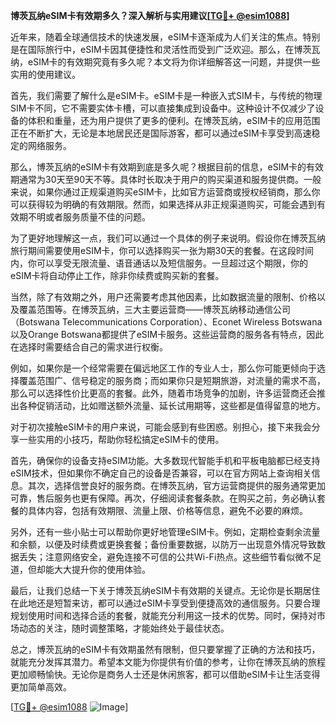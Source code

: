 **博茨瓦纳eSIM卡有效期多久？深入解析与实用建议[[TG💪+ @esim1088](https://t.me/s/esim1088)]**

近年来，随着全球通信技术的快速发展，eSIM卡逐渐成为人们关注的焦点。特别是在国际旅行中，eSIM卡因其便捷性和灵活性而受到广泛欢迎。那么，在博茨瓦纳，eSIM卡的有效期究竟有多久呢？本文将为你详细解答这一问题，并提供一些实用的使用建议。

首先，我们需要了解什么是eSIM卡。eSIM卡是一种嵌入式SIM卡，与传统的物理SIM卡不同，它不需要实体卡槽，可以直接集成到设备中。这种设计不仅减少了设备的体积和重量，还为用户提供了更多的便利。在博茨瓦纳，eSIM卡的应用范围正在不断扩大，无论是本地居民还是国际游客，都可以通过eSIM卡享受到高速稳定的网络服务。

那么，博茨瓦纳的eSIM卡有效期到底是多久呢？根据目前的信息，eSIM卡的有效期通常为30天至90天不等。具体时长取决于用户的购买渠道和服务提供商。一般来说，如果你通过正规渠道购买eSIM卡，比如官方运营商或授权经销商，那么你可以获得较为明确的有效期限。然而，如果选择从非正规渠道购买，可能会遇到有效期不明或者服务质量不佳的问题。

为了更好地理解这一点，我们可以通过一个具体的例子来说明。假设你在博茨瓦纳旅行期间需要使用eSIM卡，你可以选择购买一张为期30天的套餐。在这段时间内，你可以享受无限流量、语音通话以及短信服务。一旦超过这个期限，你的eSIM卡将自动停止工作，除非你续费或购买新的套餐。

当然，除了有效期之外，用户还需要考虑其他因素，比如数据流量的限制、价格以及覆盖范围等。在博茨瓦纳，三大主要运营商——博茨瓦纳移动通信公司（Botswana Telecommunications Corporation）、Econet Wireless Botswana以及Orange Botswana都提供了eSIM卡服务。这些运营商的服务各有特点，因此在选择时需要结合自己的需求进行权衡。

例如，如果你是一个经常需要在偏远地区工作的专业人士，那么你可能更倾向于选择覆盖范围广、信号稳定的服务商；而如果你只是短期旅游，对流量的需求不高，那么可以选择性价比更高的套餐。此外，随着市场竞争的加剧，许多运营商还会推出各种促销活动，比如赠送额外流量、延长试用期等，这些都是值得留意的地方。

对于初次接触eSIM卡的用户来说，可能会感到有些困惑。别担心，接下来我会分享一些实用的小技巧，帮助你轻松搞定eSIM卡的使用。

首先，确保你的设备支持eSIM功能。大多数现代智能手机和平板电脑都已经支持eSIM技术，但如果你不确定自己的设备是否兼容，可以在官方网站上查询相关信息。其次，选择信誉良好的服务商。在博茨瓦纳，官方运营商提供的服务通常更加可靠，售后服务也更有保障。再次，仔细阅读套餐条款。在购买之前，务必确认套餐的具体内容，包括有效期限、流量上限、价格等信息，避免不必要的麻烦。

另外，还有一些小贴士可以帮助你更好地管理eSIM卡。例如，定期检查剩余流量和余额，以便及时续费或更换套餐；备份重要数据，以防万一出现意外情况导致数据丢失；注意网络安全，避免连接不可信的公共Wi-Fi热点。这些细节看似微不足道，但却能大大提升你的使用体验。

最后，让我们总结一下关于博茨瓦纳eSIM卡有效期的关键点。无论你是长期居住在此地还是短暂来访，都可以通过eSIM卡享受到便捷高效的通信服务。只要合理规划使用时间和选择合适的套餐，就能充分利用这一技术的优势。同时，保持对市场动态的关注，随时调整策略，才能始终处于最佳状态。

总之，博茨瓦纳的eSIM卡有效期虽然有限制，但只要掌握了正确的方法和技巧，就能充分发挥其潜力。希望本文能为你提供有价值的参考，让你在博茨瓦纳的旅程更加顺畅愉快。无论你是商务人士还是休闲旅客，都可以借助eSIM卡让生活变得更加简单高效。

[[TG💪+ @esim1088](https://t.me/s/esim1088) ![Image](https://i.postimg.cc/4NQfJmqS/Snipaste-2025-05-13-00-14-12.png)]